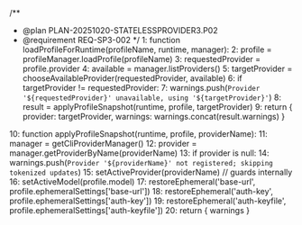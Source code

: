 /**
 * @plan PLAN-20251020-STATELESSPROVIDER3.P02
 * @requirement REQ-SP3-002
 */
1: function loadProfileForRuntime(profileName, runtime, manager):
2:   profile = profileManager.loadProfile(profileName)
3:   requestedProvider = profile.provider
4:   available = manager.listProviders()
5:   targetProvider = chooseAvailableProvider(requestedProvider, available)
6:   if targetProvider != requestedProvider:
7:     warnings.push(`Provider '${requestedProvider}' unavailable, using '${targetProvider}'`)
8:   result = applyProfileSnapshot(runtime, profile, targetProvider)
9:   return { provider: targetProvider, warnings: warnings.concat(result.warnings) }

10: function applyProfileSnapshot(runtime, profile, providerName):
11:   manager = getCliProviderManager()
12:   provider = manager.getProviderByName(providerName)
13:   if provider is null:
14:     warnings.push(`Provider '${providerName}' not registered; skipping tokenized updates`)
15:   setActiveProvider(providerName) // guards internally
16:  setActiveModel(profile.model)
17:  restoreEphemeral('base-url', profile.ephemeralSettings['base-url'])
18:  restoreEphemeral('auth-key', profile.ephemeralSettings['auth-key'])
19:  restoreEphemeral('auth-keyfile', profile.ephemeralSettings['auth-keyfile'])
20:  return { warnings }
